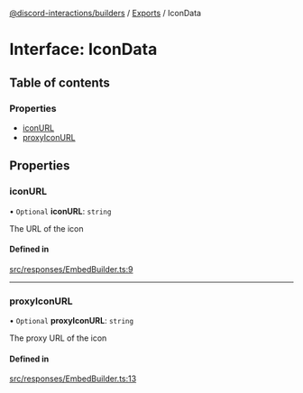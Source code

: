 [@discord-interactions/builders](../README.md) / [Exports](../modules.md) / IconData

# Interface: IconData

## Table of contents

### Properties

- [iconURL](IconData.md#iconurl)
- [proxyIconURL](IconData.md#proxyiconurl)

## Properties

### iconURL

• `Optional` **iconURL**: `string`

The URL of the icon

#### Defined in

[src/responses/EmbedBuilder.ts:9](https://github.com/ssMMiles/discord-interactions/blob/7421ca0/packages/builders/src/responses/EmbedBuilder.ts#L9)

___

### proxyIconURL

• `Optional` **proxyIconURL**: `string`

The proxy URL of the icon

#### Defined in

[src/responses/EmbedBuilder.ts:13](https://github.com/ssMMiles/discord-interactions/blob/7421ca0/packages/builders/src/responses/EmbedBuilder.ts#L13)
